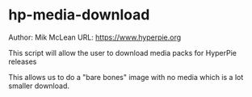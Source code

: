 # hp-media-download

Author: Mik McLean
URL: https://www.hyperpie.org

This script will allow the user to download media packs for HyperPie releases

This allows us to do a "bare bones" image with no media which is a lot smaller download.

